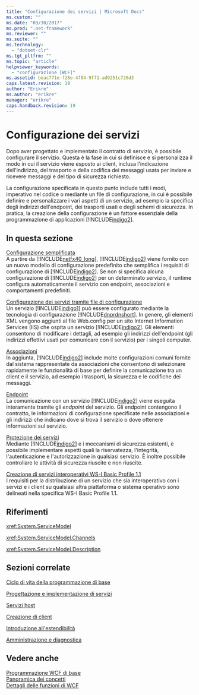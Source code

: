 ```yaml
---
title: "Configurazione dei servizi | Microsoft Docs"
ms.custom: ""
ms.date: "03/30/2017"
ms.prod: ".net-framework"
ms.reviewer: ""
ms.suite: ""
ms.technology: 
  - "dotnet-clr"
ms.tgt_pltfrm: ""
ms.topic: "article"
helpviewer_keywords: 
  - "configurazione [WCF]"
ms.assetid: beac771e-f28e-4f84-9ff1-ad9251c726d3
caps.latest.revision: 19
author: "Erikre"
ms.author: "erikre"
manager: "erikre"
caps.handback.revision: 19
---
```

# Configurazione dei servizi
Dopo aver progettato e implementato il contratto di servizio, è possibile configurare il servizio.  Questa è la fase in cui si definisce e si personalizza il modo in cui il servizio viene esposto ai client, inclusa l'indicazione dell'indirizzo, del trasporto e della codifica dei messaggi usata per inviare e ricevere messaggi e del tipo di sicurezza richiesto.  
  
 La configurazione specificata in questo punto include tutti i modi, imperativo nel codice o mediante un file di configurazione, in cui è possibile definire e personalizzare i vari aspetti di un servizio, ad esempio la specifica degli indirizzi dell'endpoint, dei trasporti usati e degli schemi di sicurezza.  In pratica, la creazione della configurazione è un fattore essenziale della programmazione di applicazioni [!INCLUDE[indigo2](../../../includes/indigo2-md.md)].  
  
## In questa sezione  
 [Configurazione semplificata](../../../docs/framework/wcf/simplified-configuration.md)  
 A partire da [!INCLUDE[netfx40_long](../../../includes/netfx40-long-md.md)], [!INCLUDE[indigo2](../../../includes/indigo2-md.md)] viene fornito con un nuovo modello di configurazione predefinito che semplifica i requisiti di configurazione di [!INCLUDE[indigo2](../../../includes/indigo2-md.md)].  Se non si specifica alcuna configurazione di [!INCLUDE[indigo2](../../../includes/indigo2-md.md)] per un determinato servizio, il runtime configura automaticamente il servizio con endpoint, associazioni e comportamenti predefiniti.  
  
 [Configurazione dei servizi tramite file di configurazione](../../../docs/framework/wcf/configuring-services-using-configuration-files.md)  
 Un servizio [!INCLUDE[indigo1](../../../includes/indigo1-md.md)] può essere configurato mediante la tecnologia di configurazione [!INCLUDE[dnprdnshort](../../../includes/dnprdnshort-md.md)].  In genere, gli elementi XML vengono aggiunti al file Web.config per un sito Internet Information Services \(IIS\) che ospita un servizio [!INCLUDE[indigo2](../../../includes/indigo2-md.md)].  Gli elementi consentono di modificare i dettagli, ad esempio gli indirizzi dell'endpoint \(gli indirizzi effettivi usati per comunicare con il servizio\) per i singoli computer.  
  
 [Associazioni](../../../docs/framework/wcf/bindings.md)  
 In aggiunta, [!INCLUDE[indigo2](../../../includes/indigo2-md.md)] include molte configurazioni comuni fornite dal sistema rappresentate da associazioni che consentono di selezionare rapidamente le funzionalità di base per definire la comunicazione tra un client e il servizio, ad esempio i trasporti, la sicurezza e le codifiche dei messaggi.  
  
 [Endpoint](../../../docs/framework/wcf/endpoints.md)  
 La comunicazione con un servizio [!INCLUDE[indigo2](../../../includes/indigo2-md.md)] viene eseguita interamente tramite gli *endpoint* del servizio.  Gli endpoint contengono il contratto, le informazioni di configurazione specificate nelle associazioni e gli indirizzi che indicano dove si trova il servizio o dove ottenere informazioni sul servizio.  
  
 [Protezione dei servizi](../../../docs/framework/wcf/securing-services.md)  
 Mediante [!INCLUDE[indigo2](../../../includes/indigo2-md.md)] e i meccanismi di sicurezza esistenti, è possibile implementare aspetti quali la riservatezza, l'integrità, l'autenticazione e l'autorizzazione in qualsiasi servizio.  È inoltre possibile controllare le attività di sicurezza riuscite e non riuscite.  
  
 [Creazione di servizi interoperativi WS\-I Basic Profile 1.1](../../../docs/framework/wcf/creating-ws-i-basic-profile-1-1-interoperable-services.md)  
 I requisiti per la distribuzione di un servizio che sia interoperativo con i servizi e i client su qualsiasi altra piattaforma o sistema operativo sono delineati nella specifica WS\-I Basic Profile 1.1.  
  
## Riferimenti  
 <xref:System.ServiceModel>  
  
 <xref:System.ServiceModel.Channels>  
  
 <xref:System.ServiceModel.Description>  
  
## Sezioni correlate  
 [Ciclo di vita della programmazione di base](../../../docs/framework/wcf/basic-programming-lifecycle.md)  
  
 [Progettazione e implementazione di servizi](../../../docs/framework/wcf/designing-and-implementing-services.md)  
  
 [Servizi host](../../../docs/framework/wcf/hosting-services.md)  
  
 [Creazione di client](../../../docs/framework/wcf/building-clients.md)  
  
 [Introduzione all'estendibilità](../../../docs/framework/wcf/introduction-to-extensibility.md)  
  
 [Amministrazione e diagnostica](../../../docs/framework/wcf/diagnostics/index.md)  
  
## Vedere anche  
 [Programmazione WCF di base](../../../docs/framework/wcf/basic-wcf-programming.md)   
 [Panoramica dei concetti](../../../docs/framework/wcf/conceptual-overview.md)   
 [Dettagli delle funzioni di WCF](../../../docs/framework/wcf/feature-details/index.md)